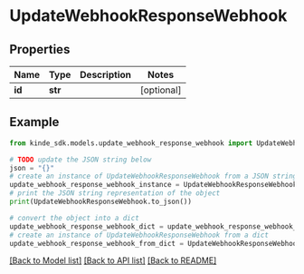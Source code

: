 # UpdateWebhookResponseWebhook


## Properties

Name | Type | Description | Notes
------------ | ------------- | ------------- | -------------
**id** | **str** |  | [optional] 

## Example

```python
from kinde_sdk.models.update_webhook_response_webhook import UpdateWebhookResponseWebhook

# TODO update the JSON string below
json = "{}"
# create an instance of UpdateWebhookResponseWebhook from a JSON string
update_webhook_response_webhook_instance = UpdateWebhookResponseWebhook.from_json(json)
# print the JSON string representation of the object
print(UpdateWebhookResponseWebhook.to_json())

# convert the object into a dict
update_webhook_response_webhook_dict = update_webhook_response_webhook_instance.to_dict()
# create an instance of UpdateWebhookResponseWebhook from a dict
update_webhook_response_webhook_from_dict = UpdateWebhookResponseWebhook.from_dict(update_webhook_response_webhook_dict)
```
[[Back to Model list]](../README.md#documentation-for-models) [[Back to API list]](../README.md#documentation-for-api-endpoints) [[Back to README]](../README.md)


